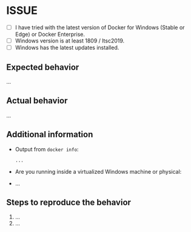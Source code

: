 <!--
Please, check https://docs.docker.com/docker-for-windows/troubleshoot/ and also check if there is any closed issues that could help solve your issue.
-->

# ISSUE

<!--
Click these checkboxes after submitting.
-->

- [ ] I have tried with the latest version of Docker for Windows (Stable or Edge) or Docker Enterprise.
- [ ] Windows version is at least 1809 / ltsc2019.
- [ ] Windows has the latest updates installed.

## Expected behavior

...

## Actual behavior

...

## Additional information

<!--
Please, help us understand the problem. For instance:
  - Is it reproducible?
  - Is the problem new?
  - Did the problem appear with an update?
-->

- Output from `docker info`:

    ```text
    ...
    ```

- Are you running inside a virtualized Windows machine or physical:
- ...

## Steps to reproduce the behavior

<!--
A reproducible case, Build.ps1 or SitecoreImageBuilder\Invoke-Build parameters used.
-->

  1. ...
  2. ...

